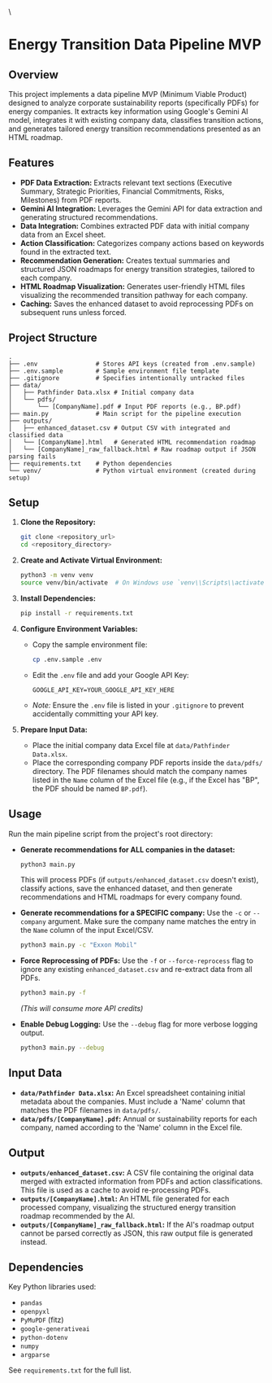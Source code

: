\
# Energy Transition Data Pipeline MVP

## Overview

This project implements a data pipeline MVP (Minimum Viable Product) designed to analyze corporate sustainability reports (specifically PDFs) for energy companies. It extracts key information using Google's Gemini AI model, integrates it with existing company data, classifies transition actions, and generates tailored energy transition recommendations presented as an HTML roadmap.

## Features

*   **PDF Data Extraction:** Extracts relevant text sections (Executive Summary, Strategic Priorities, Financial Commitments, Risks, Milestones) from PDF reports.
*   **Gemini AI Integration:** Leverages the Gemini API for data extraction and generating structured recommendations.
*   **Data Integration:** Combines extracted PDF data with initial company data from an Excel sheet.
*   **Action Classification:** Categorizes company actions based on keywords found in the extracted text.
*   **Recommendation Generation:** Creates textual summaries and structured JSON roadmaps for energy transition strategies, tailored to each company.
*   **HTML Roadmap Visualization:** Generates user-friendly HTML files visualizing the recommended transition pathway for each company.
*   **Caching:** Saves the enhanced dataset to avoid reprocessing PDFs on subsequent runs unless forced.

## Project Structure

```
.
├── .env                # Stores API keys (created from .env.sample)
├── .env.sample         # Sample environment file template
├── .gitignore          # Specifies intentionally untracked files
├── data/
│   ├── Pathfinder Data.xlsx # Initial company data
│   └── pdfs/
│       └── [CompanyName].pdf # Input PDF reports (e.g., BP.pdf)
├── main.py             # Main script for the pipeline execution
├── outputs/
│   ├── enhanced_dataset.csv # Output CSV with integrated and classified data
│   └── [CompanyName].html   # Generated HTML recommendation roadmap
│   └── [CompanyName]_raw_fallback.html # Raw roadmap output if JSON parsing fails
├── requirements.txt    # Python dependencies
└── venv/               # Python virtual environment (created during setup)
```

## Setup

1.  **Clone the Repository:**
    ```bash
    git clone <repository_url>
    cd <repository_directory>
    ```

2.  **Create and Activate Virtual Environment:**
    ```bash
    python3 -m venv venv
    source venv/bin/activate  # On Windows use `venv\\Scripts\\activate`
    ```

3.  **Install Dependencies:**
    ```bash
    pip install -r requirements.txt
    ```

4.  **Configure Environment Variables:**
    *   Copy the sample environment file:
        ```bash
        cp .env.sample .env
        ```
    *   Edit the `.env` file and add your Google API Key:
        ```
        GOOGLE_API_KEY=YOUR_GOOGLE_API_KEY_HERE
        ```
    *   *Note:* Ensure the `.env` file is listed in your `.gitignore` to prevent accidentally committing your API key.

5.  **Prepare Input Data:**
    *   Place the initial company data Excel file at `data/Pathfinder Data.xlsx`.
    *   Place the corresponding company PDF reports inside the `data/pdfs/` directory. The PDF filenames should match the company names listed in the `Name` column of the Excel file (e.g., if the Excel has "BP", the PDF should be named `BP.pdf`).

## Usage

Run the main pipeline script from the project's root directory:

*   **Generate recommendations for ALL companies in the dataset:**
    ```bash
    python3 main.py
    ```
    This will process PDFs (if `outputs/enhanced_dataset.csv` doesn't exist), classify actions, save the enhanced dataset, and then generate recommendations and HTML roadmaps for every company found.

*   **Generate recommendations for a SPECIFIC company:**
    Use the `-c` or `--company` argument. Make sure the company name matches the entry in the `Name` column of the input Excel/CSV.
    ```bash
    python3 main.py -c "Exxon Mobil"
    ```

*   **Force Reprocessing of PDFs:**
    Use the `-f` or `--force-reprocess` flag to ignore any existing `enhanced_dataset.csv` and re-extract data from all PDFs.
    ```bash
    python3 main.py -f
    ```
    *(This will consume more API credits)*

*   **Enable Debug Logging:**
    Use the `--debug` flag for more verbose logging output.
    ```bash
    python3 main.py --debug
    ```

## Input Data

*   **`data/Pathfinder Data.xlsx`:** An Excel spreadsheet containing initial metadata about the companies. Must include a 'Name' column that matches the PDF filenames in `data/pdfs/`.
*   **`data/pdfs/[CompanyName].pdf`:** Annual or sustainability reports for each company, named according to the 'Name' column in the Excel file.

## Output

*   **`outputs/enhanced_dataset.csv`:** A CSV file containing the original data merged with extracted information from PDFs and action classifications. This file is used as a cache to avoid re-processing PDFs.
*   **`outputs/[CompanyName].html`:** An HTML file generated for each processed company, visualizing the structured energy transition roadmap recommended by the AI.
*   **`outputs/[CompanyName]_raw_fallback.html`:** If the AI's roadmap output cannot be parsed correctly as JSON, this raw output file is generated instead.

## Dependencies

Key Python libraries used:

*   `pandas`
*   `openpyxl`
*   `PyMuPDF` (fitz)
*   `google-generativeai`
*   `python-dotenv`
*   `numpy`
*   `argparse`

See `requirements.txt` for the full list.
